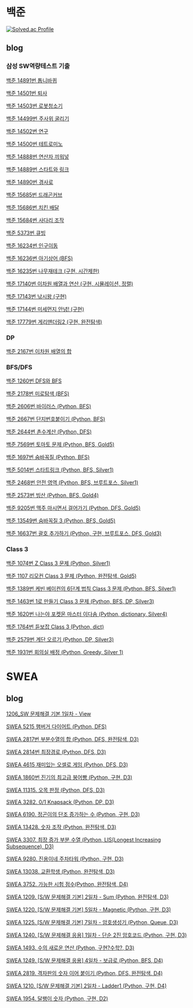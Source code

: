 # 백준

[![Solved.ac Profile](http://mazassumnida.wtf/api/v2/generate_badge?boj=sjyk2002)](https://solved.ac/sjyk2002/)

## blog
### 삼성 SW역량테스트 기출
[백준 14891번 톱니바퀴](https://velog.io/@seungjae/%EB%B0%B1%EC%A4%80-14891-%ED%86%B1%EB%8B%88%EB%B0%94%ED%80%B4-%EC%82%BC%EC%84%B1-SW%EC%97%AD%EB%9F%89%ED%85%8C%EC%8A%A4%ED%8A%B8-Python-%EA%B5%AC%ED%98%84)

[백준 14501번 퇴사](https://velog.io/@seungjae/%EB%B0%B1%EC%A4%80-14501-%EC%82%BC%EC%84%B1SW%EC%97%AD%EB%9F%89%ED%85%8C%EC%8A%A4%ED%8A%B8-%EA%B8%B0%EC%B6%9C%EB%AC%B8%EC%A0%9C-DP-Python)

[백준 14503번 로봇청소기](https://velog.io/@seungjae/%EB%B0%B1%EC%A4%80-14503-%EB%A1%9C%EB%B4%87%EC%B2%AD%EC%86%8C%EA%B8%B0-%EC%82%BC%EC%84%B1SW%EA%B8%B0%EC%B6%9C-Python)

[백준 14499번 주사위 굴리기](https://velog.io/@seungjae/%EB%B0%B1%EC%A4%80-14499-%EC%A3%BC%EC%82%AC%EC%9C%84-%EA%B5%B4%EB%A6%AC%EA%B8%B0-%EC%82%BC%EC%84%B1SW%EC%97%AD%EB%9F%89%ED%85%8C%EC%8A%A4%ED%8A%B8-Python)

[백준 14502번 연구](https://velog.io/@seungjae/%EB%B0%B1%EC%A4%80-14502-%EC%82%BC%EC%84%B1SW%EC%97%AD%EB%9F%89%ED%85%8C%EC%8A%A4%ED%8A%B8-%EA%B8%B0%EC%B6%9C-BFS-Python)

[백준 14500번 테트로미노](https://velog.io/@seungjae/14500-%ED%85%8C%ED%8A%B8%EB%A1%9C%EB%AF%B8%EB%85%B8-%EB%B0%B1%EC%A4%80-%EC%82%BC%EC%84%B1-SW%EC%97%AD%EB%9F%89%ED%85%8C%EC%8A%A4%ED%8A%B8-%EA%B5%AC%ED%98%84-%EC%99%84%EC%A0%84%ED%83%90%EC%83%89-Python)

[백준 14888번 연산자 끼워넣](https://velog.io/@seungjae/%EB%B0%B1%EC%A4%80-14888-%EC%97%B0%EC%82%B0%EC%9E%90-%EB%81%BC%EC%9B%8C%EB%84%A3%EA%B8%B0-%EC%82%BC%EC%84%B1-SW%EC%97%AD%EB%9F%89%ED%85%8C%EC%8A%A4%ED%8A%B8-Python-%EC%99%84%EC%A0%84%ED%83%90%EC%83%89-%EC%88%9C%EC%97%B4)

[백준 14889번 스타트와 링크](https://velog.io/@seungjae/%EB%B0%B1%EC%A4%80-14889%EB%B2%88-%EC%8A%A4%ED%83%80%ED%8A%B8%EC%99%80-%EB%A7%81%ED%81%AC-%EC%82%BC%EC%84%B1-SW%EC%97%AD%EB%9F%89%ED%85%8C%EC%8A%A4%ED%8A%B8-Python)

[백준 14890번 경사로](https://velog.io/@seungjae/%EB%B0%B1%EC%A4%80-14890-%EA%B2%BD%EC%82%AC%EB%A1%9C-%EC%82%BC%EC%84%B1-SW%EC%97%AD%EB%9F%89%ED%85%8C%EC%8A%A4%ED%8A%B8-Python)

[백준 15685번 드래곤커브](https://velog.io/@seungjae/%EB%B0%B1%EC%A4%80-15685%EB%B2%88-%EB%93%9C%EB%9E%98%EA%B3%A4%EC%BB%A4%EB%B8%8C-%EC%82%BC%EC%84%B1SW%EC%97%AD%EB%9F%89%ED%85%8C%EC%8A%A4%ED%8A%B8-Python)

[백준 15686번 치킨 배달](https://velog.io/@seungjae/%EB%B0%B1%EC%A4%80-15686%EB%B2%88-%EC%B9%98%ED%82%A8-%EB%B0%B0%EB%8B%AC-%EC%82%BC%EC%84%B1-SW%EC%97%AD%EB%9F%89%ED%85%8C%EC%8A%A4%ED%8A%B8-Python)

[백준 15684번 사다리 조작](https://velog.io/@seungjae/%EB%B0%B1%EC%A4%80-15684%EB%B2%88-%EC%82%AC%EB%8B%A4%EB%A6%AC-%EC%A1%B0%EC%9E%91-%EC%82%BC%EC%84%B1-SW%EC%97%AD%EB%9F%89%ED%85%8C%EC%8A%A4%ED%8A%B8-Python)

[백준 5373번 큐빙](https://velog.io/@seungjae/%EB%B0%B1%EC%A4%80-5373%EB%B2%88-%ED%81%90%EB%B9%99-%EC%82%BC%EC%84%B1-SW%EC%97%AD%EB%9F%89%ED%85%8C%EC%8A%A4%ED%8A%B8-Python)

[백준 16234번 인구이동](https://velog.io/@seungjae/%EB%B0%B1%EC%A4%80-16234%EB%B2%88-%EC%9D%B8%EA%B5%AC-%EC%9D%B4%EB%8F%99-%EC%82%BC%EC%84%B1SW%EC%97%AD%EB%9F%89%ED%85%8C%EC%8A%A4%ED%8A%B8-Python)

[백준 16236번 아기상어 (BFS)](https://velog.io/@seungjae/%EB%B0%B1%EC%A4%80-16236%EB%B2%88-%EC%95%84%EA%B8%B0-%EC%83%81%EC%96%B4-%EC%82%BC%EC%84%B1-SW%EC%97%AD%EB%9F%89%ED%85%8C%EC%8A%A4%ED%8A%B8-Python-BFS)

[백준 16235번 나무재테크 (구현, 시간제한)](https://velog.io/@seungjae/%EB%B0%B1%EC%A4%80-16235%EB%B2%88-%EB%82%98%EB%AC%B4-%EC%9E%AC%ED%85%8C%ED%81%AC-%EC%82%BC%EC%84%B1-SW%EC%97%AD%EB%9F%89%ED%85%8C%EC%8A%A4%ED%8A%B8-Python)

[백준 17140번 이차원 배열과 연산 (구현, 시뮬레이션, 정렬)](https://velog.io/@seungjae/%EB%B0%B1%EC%A4%80-17140%EB%B2%88-%EC%9D%B4%EC%B0%A8%EC%9B%90-%EB%B0%B0%EC%97%B4%EA%B3%BC-%EC%97%B0%EC%82%B0-%EC%82%BC%EC%84%B1-SW%EC%97%AD%EB%9F%89%ED%85%8C%EC%8A%A4%ED%8A%B8-Python-%EC%A0%95%EB%A0%AC)

[백준 17143번 낚시왕 (구현)](https://velog.io/@seungjae/%EB%B0%B1%EC%A4%80-17143%EB%B2%88-%EB%82%9A%EC%8B%9C%EC%99%95-%EC%82%BC%EC%84%B1-SW%EC%97%AD%EB%9F%89%ED%85%8C%EC%8A%A4%ED%8A%B8-Python-%EA%B5%AC%ED%98%84)

[백준 17144번 미세먼지 안녕! (구현)](https://velog.io/@seungjae/%EB%B0%B1%EC%A4%80-17144%EB%B2%88-%EB%AF%B8%EC%84%B8%EB%A8%BC%EC%A7%80-%EC%95%88%EB%85%95-%EC%82%BC%EC%84%B1-SW%EC%97%AD%EB%9F%89%ED%85%8C%EC%8A%A4%ED%8A%B8-Python)

[백준 17779번 게리맨더링2 (구현, 완전탐색)](https://velog.io/@seungjae/%EB%B0%B1%EC%A4%80-17779%EB%B2%88-%EA%B2%8C%EB%A6%AC%EB%A7%A8%EB%8D%94%EB%A7%812-%EC%82%BC%EC%84%B1-SW%EC%97%AD%EB%9F%89%ED%85%8C%EC%8A%A4%ED%8A%B8-Python-%EA%B5%AC%ED%98%84-%EC%99%84%EC%A0%84%ED%83%90%EC%83%89)

### DP
[백준 2167번 이차원 배열의 합](https://velog.io/@seungjae/%EB%B0%B1%EC%A4%80-2167%EB%B2%88-2%EC%B0%A8%EC%9B%90-%EB%B0%B0%EC%97%B4%EC%9D%98-%ED%95%A9-Python-DP)

### BFS/DFS
[백준 1260번 DFS와 BFS](https://velog.io/@seungjae/%EB%B0%B1%EC%A4%80-1260%EB%B2%88-DFS%EC%99%80-BFS-Python-DFS-BFS)

[백준 2178번 미로탐색 (BFS)](https://velog.io/@seungjae/%EB%B0%B1%EC%A4%80-2178%EB%B2%88-%EB%AF%B8%EB%A1%9C%ED%83%90%EC%83%89-Python-BFS)

[백준 2606번 바이러스 (Python, BFS)](https://velog.io/@seungjae/%EB%B0%B1%EC%A4%80-2606%EB%B2%88-%EB%B0%94%EC%9D%B4%EB%9F%AC%EC%8A%A4-Python-BFS)

[백준 2667번 단지번호붙이기 (Python, BFS)](https://velog.io/@seungjae/%EB%B0%B1%EC%A4%80-2667%EB%B2%88-%EB%8B%A8%EC%A7%80%EB%B2%88%ED%98%B8%EB%B6%99%EC%9D%B4%EA%B8%B0-Python-BFS)

[백준 2644번 촌수계산 (Python, DFS)](https://velog.io/@seungjae/%EB%B0%B1%EC%A4%80-2644%EB%B2%88-%EC%B4%8C%EC%88%98%EA%B3%84%EC%82%B0-Python-DFS)

[백준 7569번 토마토 문제 (Python, BFS, Gold5)](https://velog.io/@seungjae/%EB%B0%B1%EC%A4%80-7569%EB%B2%88-%ED%86%A0%EB%A7%88%ED%86%A0-%EB%AC%B8%EC%A0%9C-Python-BFS-Gold5)

[백준 1697번 숨바꼭질 (Python, BFS)](https://velog.io/@seungjae/%EB%B0%B1%EC%A4%80-1697%EB%B2%88-%EC%88%A8%EB%B0%94%EA%BC%AD%EC%A7%88-Python-BFS)

[백준 5014번 스타트링크 (Python, BFS, Silver1)](https://velog.io/@seungjae/%EB%B0%B1%EC%A4%80-5014%EB%B2%88-%EC%8A%A4%ED%83%80%ED%8A%B8%EB%A7%81%ED%81%AC-Python-BFS-Silver1)

[백준 2468번 안전 영역 (Python, BFS, 브루트포스, Silver1)](https://velog.io/@seungjae/%EB%B0%B1%EC%A4%80-2468%EB%B2%88-%EC%95%88%EC%A0%84-%EC%98%81%EC%97%AD-Python-BFS-%EB%B8%8C%EB%A3%A8%ED%8A%B8%ED%8F%AC%EC%8A%A4-Silver1)

[백준 2573번 빙산 (Python, BFS, Gold4)](https://velog.io/@seungjae/%EB%B0%B1%EC%A4%80-2573%EB%B2%88-%EB%B9%99%EC%82%B0-Python-BFS)

[백준 9205번 맥주 마시면서 걸어가기 (Python, DFS, Gold5)](https://velog.io/@seungjae/%EB%B0%B1%EC%A4%80-9205%EB%B2%88-%EB%A7%A5%EC%A3%BC-%EB%A7%88%EC%8B%9C%EB%A9%B4%EC%84%9C-%EA%B1%B8%EC%96%B4%EA%B0%80%EA%B8%B0-Python-DFS-Gold5)

[백준 13549번 숨바꼭질 3 (Python, BFS, Gold5)](https://velog.io/@seungjae/%EB%B0%B1%EC%A4%80-13549%EB%B2%88-%EC%88%A8%EB%B0%94%EA%BC%AD%EC%A7%88-3-Python-BFS)

[백준 16637번 괄호 추가하기 (Python, 구현, 브루트포스, DFS, Gold3)](https://velog.io/@seungjae/%EB%B0%B1%EC%A4%80-16637%EB%B2%88-%EA%B4%84%ED%98%B8-%EC%B6%94%EA%B0%80%ED%95%98%EA%B8%B0-Python-%EA%B5%AC%ED%98%84-%EB%B8%8C%EB%A3%A8%ED%8A%B8%ED%8F%AC%EC%8A%A4-DFS)

### Class 3
[백준 1074번 Z Class 3 문제 (Python, Silver1)](https://velog.io/@seungjae/%EB%B0%B1%EC%A4%80-1074%EB%B2%88-Z-Class-3%EB%AC%B8%EC%A0%9C-Python-Silver1)

[백준 1107 리모컨 Class 3 문제 (Python, 완전탐색, Gold5)](https://velog.io/@seungjae/%EB%B0%B1%EC%A4%80-1107-%EB%A6%AC%EB%AA%A8%EC%BB%A8-Class-3-Python-%EC%99%84%EC%A0%84%ED%83%90%EC%83%89-Gold5)

[백준 1389번 케빈 베이컨의 6단계 법칙 Class 3 문제 (Python, BFS, Silver1)](https://velog.io/@seungjae/%EB%B0%B1%EC%A4%80-1389%EB%B2%88-%EC%BC%80%EB%B9%88-%EB%B2%A0%EC%9D%B4%EC%BB%A8%EC%9D%98-6%EB%8B%A8%EA%B3%84-%EB%B2%95%EC%B9%99-Python-BFS-Silver1)

[백준 1463번 1로 만들기 Class 3 문제 (Python, BFS, DP, Silver3)](https://velog.io/@seungjae/%EB%B0%B1%EC%A4%80-1463%EB%B2%88-1%EB%A1%9C-%EB%A7%8C%EB%93%A4%EA%B8%B0-Class-3-%EB%AC%B8%EC%A0%9C-Python-BFS-DP-Silver3)

[백준 1620번 나는야 포켓몬 마스터 이다솜 (Python, dictionary, Silver4)](https://velog.io/@seungjae/%EB%B0%B1%EC%A4%80-1620%EB%B2%88-%EB%82%98%EB%8A%94%EC%95%BC-%ED%8F%AC%EC%BC%93%EB%AA%AC-%EB%A7%88%EC%8A%A4%ED%84%B0-%EC%9D%B4%EB%8B%A4%EC%86%9C-Python-dictionary)

[백준 1764번 듣보잡 Class 3 (Python, dict)](https://velog.io/@seungjae/%EB%B0%B1%EC%A4%80-1764%EB%B2%88-%EB%93%A3%EB%B3%B4%EC%9E%A1-Class-3-Python-dict)

[백준 2579번 계단 오르기 (Python, DP, Silver3)](https://velog.io/@seungjae/%EB%B0%B1%EC%A4%80-2579%EB%B2%88-%EA%B3%84%EB%8B%A8-%EC%98%A4%EB%A5%B4%EA%B8%B0-Python-DP)

[백준 1931번 회의실 배정 (Python, Greedy, Silver 1)](https://velog.io/@seungjae/%EB%B0%B1%EC%A4%80-1931%EB%B2%88-%ED%9A%8C%EC%9D%98%EC%8B%A4-%EB%B0%B0%EC%A0%95-Python-Greedy-Silver-1)

# SWEA
## blog

[1206_SW 문제해결 기본 1일차 - View](https://velog.io/@seungjae/SWEA-1206.-SW-%EB%AC%B8%EC%A0%9C%ED%95%B4%EA%B2%B0-%EA%B8%B0%EB%B3%B8-1%EC%9D%BC%EC%B0%A8-View-%EB%AC%B8%EC%A0%9C-%ED%92%80%EC%9D%B4-Python)

[SWEA 5215 햄버거 다이어트 (Python, DFS)](https://velog.io/@seungjae/SWEA-5215-%ED%96%84%EB%B2%84%EA%B1%B0-%EB%8B%A4%EC%9D%B4%EC%96%B4%ED%8A%B8-Python-DFS)

[SWEA 2817번 부분수열의 합 (Python, DFS, 완전탐색, D3)](https://velog.io/@seungjae/SWEA-2817%EB%B2%88-%EB%B6%80%EB%B6%84%EC%88%98%EC%97%B4%EC%9D%98-%ED%95%A9-Python-DFS-%EC%99%84%EC%A0%84%ED%83%90%EC%83%89-D3)

[SWEA 2814번 최장경로 (Python, DFS, D3)](https://velog.io/@seungjae/SWEA-2814%EB%B2%88-%EC%B5%9C%EC%9E%A5%EA%B2%BD%EB%A1%9C-Python-DFS-D3)

[SWEA 4615 재미있는 오셀로 게임 (Python, DFS, D3)](https://velog.io/@seungjae/SWEA-4615-%EC%9E%AC%EB%AF%B8%EC%9E%88%EB%8A%94-%EC%98%A4%EC%85%80%EB%A1%9C-%EA%B2%8C%EC%9E%84-Python-DFS-D3)

[SWEA 1860번 진기의 최고급 붕어빵 (Python, 구현, D3)](https://velog.io/@seungjae/SWEA-1860%EB%B2%88-%EC%A7%84%EA%B8%B0%EC%9D%98-%EC%B5%9C%EA%B3%A0%EA%B8%89-%EB%B6%95%EC%96%B4%EB%B9%B5-Python-%EA%B5%AC%ED%98%84-D3)

[SWEA 11315. 오목 판정 (Python, DFS, D3)](https://velog.io/@seungjae/SWEA-11315.-%EC%98%A4%EB%AA%A9-%ED%8C%90%EC%A0%95-Python-DFS-D3)

[SWEA 3282. 0/1 Knapsack (Python, DP, D3)](https://velog.io/@seungjae/SWEA-3282.-01-Knapsack-Python-DP-D3)

[SWEA 6190. 정곤이의 단조 증가하는 수 (Python, 구현, D3)](https://velog.io/@seungjae/SWEA-6190.-%EC%A0%95%EA%B3%A4%EC%9D%B4%EC%9D%98-%EB%8B%A8%EC%A1%B0-%EC%A6%9D%EA%B0%80%ED%95%98%EB%8A%94-%EC%88%98-Python-%EA%B5%AC%ED%98%84-D3)

[SWEA 13428. 숫자 조작 (Python, 완전탐색, D3)](https://velog.io/@seungjae/SWEA-13428.-%EC%88%AB%EC%9E%90-%EC%A1%B0%EC%9E%91-Python-%EC%99%84%EC%A0%84%ED%83%90%EC%83%89-D3)

[SWEA 3307. 최장 증가 부분 수열 (Python, LIS(Longest Increasing Subsequence), D3)](https://velog.io/@seungjae/SWEA-3307.-%EC%B5%9C%EC%9E%A5-%EC%A6%9D%EA%B0%80-%EB%B6%80%EB%B6%84-%EC%88%98%EC%97%B4-Python-LISLongest-Increasing-Subsequence-D3)

[SWEA 9280. 진용이네 주차타워 (Python, 구현, D3)](https://velog.io/@seungjae/SWEA-9280.-%EC%A7%84%EC%9A%A9%EC%9D%B4%EB%84%A4-%EC%A3%BC%EC%B0%A8%ED%83%80%EC%9B%8C-Python-%EA%B5%AC%ED%98%84-D3)

[SWEA 13038. 교환학생 (Python, 완전탐색, D3)](https://velog.io/@seungjae/SWEA-13038.-%EA%B5%90%ED%99%98%ED%95%99%EC%83%9D-Python-%EC%99%84%EC%A0%84%ED%83%90%EC%83%89-D3)

[SWEA 3752. 가능한 시험 점수(Python, 완전탐색, D4)](https://velog.io/@seungjae/SWEA-3752.-%EA%B0%80%EB%8A%A5%ED%95%9C-%EC%8B%9C%ED%97%98-%EC%A0%90%EC%88%98Python-%EC%99%84%EC%A0%84%ED%83%90%EC%83%89-D4)

[SWEA 1209. [S/W 문제해결 기본] 2일차 - Sum (Python, 완전탐색, D3)](https://velog.io/@seungjae/SWEA-1209.-SW-%EB%AC%B8%EC%A0%9C%ED%95%B4%EA%B2%B0-%EA%B8%B0%EB%B3%B8-2%EC%9D%BC%EC%B0%A8-Sum-Python-%EC%99%84%EC%A0%84%ED%83%90%EC%83%89-D3)

[SWEA 1220. [S/W 문제해결 기본] 5일차 - Magnetic (Python, 구현, D3)](https://velog.io/@seungjae/SWEA-1220.-SW-%EB%AC%B8%EC%A0%9C%ED%95%B4%EA%B2%B0-%EA%B8%B0%EB%B3%B8-5%EC%9D%BC%EC%B0%A8-Magnetic-Python-%EA%B5%AC%ED%98%84-D3)

[SWEA 1225. [S/W 문제해결 기본] 7일차 - 암호생성기 (Python, Queue, D3)](https://velog.io/@seungjae/SWEA-1225.-SW-%EB%AC%B8%EC%A0%9C%ED%95%B4%EA%B2%B0-%EA%B8%B0%EB%B3%B8-7%EC%9D%BC%EC%B0%A8-%EC%95%94%ED%98%B8%EC%83%9D%EC%84%B1%EA%B8%B0-Python-Queue-D3)

[SWEA 1240. [S/W 문제해결 응용] 1일차 - 단순 2진 암호코드 (Python, 구현, D3)](https://velog.io/@seungjae/SWEA-1240.-SW-%EB%AC%B8%EC%A0%9C%ED%95%B4%EA%B2%B0-%EC%9D%91%EC%9A%A9-1%EC%9D%BC%EC%B0%A8-%EB%8B%A8%EC%88%9C-2%EC%A7%84-%EC%95%94%ED%98%B8%EC%BD%94%EB%93%9C-Python-%EA%B5%AC%ED%98%84-D3)     

[SWEA 1493. 수의 새로운 연산 (Python, 구현?수학?, D3)](https://velog.io/@seungjae/SWEA-1493.-%EC%88%98%EC%9D%98-%EC%83%88%EB%A1%9C%EC%9A%B4-%EC%97%B0%EC%82%B0-Python-%EA%B5%AC%ED%98%84%EC%88%98%ED%95%99-D3)

[SWEA 1249. [S/W 문제해결 응용] 4일차 - 보급로 (Python, BFS, D4)](https://velog.io/@seungjae/SWEA-1249.-SW-%EB%AC%B8%EC%A0%9C%ED%95%B4%EA%B2%B0-%EC%9D%91%EC%9A%A9-4%EC%9D%BC%EC%B0%A8-%EB%B3%B4%EA%B8%89%EB%A1%9C-Python-BFS-D4)

[SWEA 2819. 격자판의 숫자 이어 붙이기 (Python, DFS, 완전탐색, D4)](https://velog.io/@seungjae/SWEA-2819.-%EA%B2%A9%EC%9E%90%ED%8C%90%EC%9D%98-%EC%88%AB%EC%9E%90-%EC%9D%B4%EC%96%B4-%EB%B6%99%EC%9D%B4%EA%B8%B0-Python-DFS-%EC%99%84%EC%A0%84%ED%83%90%EC%83%89-D4)

[SWEA 1210. [S/W 문제해결 기본] 2일차 - Ladder1 (Python, 구현, D4)](https://velog.io/@seungjae/SWEA-1210.-SW-%EB%AC%B8%EC%A0%9C%ED%95%B4%EA%B2%B0-%EA%B8%B0%EB%B3%B8-2%EC%9D%BC%EC%B0%A8-Ladder1-Python-%EA%B5%AC%ED%98%84-D4)

[SWEA 1954. 달팽이 숫자 (Python, 구현, D2)](https://velog.io/@seungjae/SWEA-1954.-%EB%8B%AC%ED%8C%BD%EC%9D%B4-%EC%88%AB%EC%9E%90)